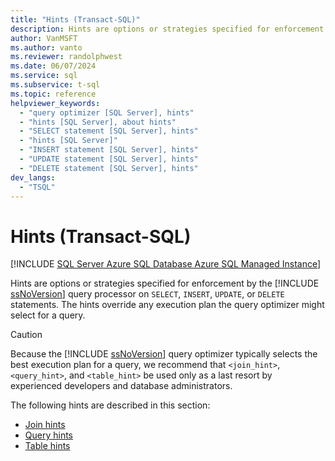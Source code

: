 ```yaml
---
title: "Hints (Transact-SQL)"
description: Hints are options or strategies specified for enforcement by the SQL Server query processor on SELECT, INSERT, UPDATE, or DELETE statements.
author: VanMSFT
ms.author: vanto
ms.reviewer: randolphwest
ms.date: 06/07/2024
ms.service: sql
ms.subservice: t-sql
ms.topic: reference
helpviewer_keywords:
  - "query optimizer [SQL Server], hints"
  - "hints [SQL Server], about hints"
  - "SELECT statement [SQL Server], hints"
  - "hints [SQL Server]"
  - "INSERT statement [SQL Server], hints"
  - "UPDATE statement [SQL Server], hints"
  - "DELETE statement [SQL Server], hints"
dev_langs:
  - "TSQL"
---
```

# Hints (Transact-SQL)

[!INCLUDE [SQL Server Azure SQL Database Azure SQL Managed Instance](../../includes/applies-to-version/sql-asdb-asdbmi.md)]

Hints are options or strategies specified for enforcement by the [!INCLUDE [ssNoVersion](../../includes/ssnoversion-md.md)] query processor on `SELECT`, `INSERT`, `UPDATE`, or `DELETE` statements. The hints override any execution plan the query optimizer might select for a query.

> [!CAUTION]  
> Because the [!INCLUDE [ssNoVersion](../../includes/ssnoversion-md.md)] query optimizer typically selects the best execution plan for a query, we recommend that `<join_hint>`, `<query_hint>`, and `<table_hint>` be used only as a last resort by experienced developers and database administrators.

The following hints are described in this section:

- [Join hints](hints-transact-sql-join.md)
- [Query hints](hints-transact-sql-query.md)
- [Table hints](hints-transact-sql-table.md)
